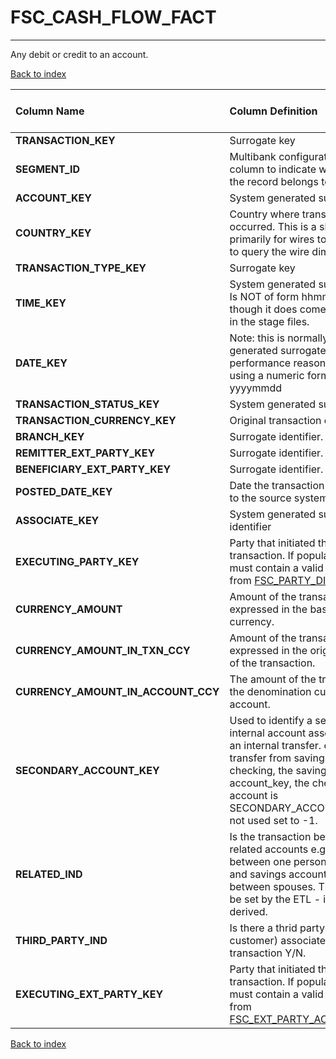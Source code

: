 # FSC_CASH_FLOW_FACT

---

Any debit or credit to an account.

[Back to index](./index.md)

| Column Name                        | Column Definition                                                                                                                                                                                                                              | Column Data Type   | Column Null Option   | PK   | FK   |
|:-----------------------------------|:-----------------------------------------------------------------------------------------------------------------------------------------------------------------------------------------------------------------------------------------------|:-------------------|:---------------------|:-----|:-----|
| **TRANSACTION_KEY**                | Surrogate key                                                                                                                                                                                                                                  | NUMBER(12)         | Not Null             | No   | Yes  |
| **SEGMENT_ID**                     | Multibank configurations use this column to indicate which bank the record belongs to.                                                                                                                                                         | VARCHAR2(128)      | Not Null             | No   | Yes  |
| **ACCOUNT_KEY**                    | System generated surrogate key.                                                                                                                                                                                                                | NUMBER(12)         | Not Null             | No   | Yes  |
| **COUNTRY_KEY**                    | Country where transaction occurred.  This is a short-cut primarily for wires to avoid having to query the wire dimensions\.                                                                                                                    | NUMBER(5)          | Not Null             | No   | Yes  |
| **TRANSACTION_TYPE_KEY**           | Surrogate key                                                                                                                                                                                                                                  | NUMBER(12)         | Not Null             | No   | Yes  |
| **TIME_KEY**                       | System generated surrogate key.  Is NOT of form hhmmss in tables though it does come in that way in the stage files.                                                                                                                           | NUMBER(6)          | Not Null             | No   | Yes  |
| **DATE_KEY**                       | Note: this is normally a system-generated surrogate key, but for performance reasons we are using a numeric form of the date: yyyymmdd                                                                                                         | NUMBER(8,0)        | Not Null             | No   | Yes  |
| **TRANSACTION_STATUS_KEY**         | System generated surrogate key.                                                                                                                                                                                                                | NUMBER(5)          | Not Null             | No   | Yes  |
| **TRANSACTION_CURRENCY_KEY**       | Original transaction currency\.                                                                                                                                                                                                                | NUMBER(5)          | Not Null             | No   | Yes  |
| **BRANCH_KEY**                     | Surrogate identifier\.                                                                                                                                                                                                                         | NUMBER(12)         | Not Null             | No   | Yes  |
| **REMITTER_EXT_PARTY_KEY**         | Surrogate identifier.                                                                                                                                                                                                                          | NUMBER(12)         | Not Null             | No   | Yes  |
| **BENEFICIARY_EXT_PARTY_KEY**      | Surrogate identifier.                                                                                                                                                                                                                          | NUMBER(12)         | Not Null             | No   | Yes  |
| **POSTED_DATE_KEY**                | Date the transaction was posted to the source system.                                                                                                                                                                                          | NUMBER(8)          | Null                 | No   | No   |
| **ASSOCIATE_KEY**                  | System generated surrogate identifier                                                                                                                                                                                                          | NUMBER(12)         | Not Null             | No   | Yes  |
| **EXECUTING_PARTY_KEY**            | Party that initiated the transaction. If populated, this field must contain a valid party number from [FSC_PARTY_DIM](./fsc_party_dim.md).                                                                                                                           | NUMBER(12)         | Not Null             | No   | Yes  |
| **CURRENCY_AMOUNT**                | Amount of the transaction expressed in the base/reporting currency\.                                                                                                                                                                           | NUMBER(18,5)       | Not Null             | No   | No   |
| **CURRENCY_AMOUNT_IN_TXN_CCY**     | Amount of the transaction expressed in the original currency of the transaction\.                                                                                                                                                              | NUMBER(18,5)       | Not Null             | No   | No   |
| **CURRENCY_AMOUNT_IN_ACCOUNT_CCY** | The amount of the transaction in the denomination currency of the account.                                                                                                                                                                     | NUMBER(18,5)       | Not Null             | No   | No   |
| **SECONDARY_ACCOUNT_KEY**          | Used to identify a secondary internal account associated with an internal transfer.  e.g. for a  transfer from savings to checking, the savings account is account_key, the checking account is SECONDARY_ACCOUNT_KEY.  If not used set to -1. | NUMBER(12)         | Not Null             | No   | No   |
| **RELATED_IND**                    | Is the transaction between two related accounts e.g. a transfer between one person's checking and savings accounts or a wire between spouses.  This flag must be set by the ETL - it cannot be derived.                                        | CHAR(1)            | Not Null             | No   | No   |
| **THIRD_PARTY_IND**                | Is there a thrid party (i.e. non-customer) associated with this transaction Y/N.                                                                                                                                                               | CHAR(1)            | Null                 | No   | No   |
| **EXECUTING_EXT_PARTY_KEY**        | Party that initiated the transaction. If populated, this field must contain a valid party number from [FSC_EXT_PARTY_ACCOUNT_DIM](./fsc_ext_party_account_dim.md).                                                                                                               | NUMBER(12)         | Null                 | No   | Yes  |

[Back to index](./index.md)
